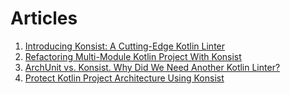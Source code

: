 # Articles

1. [Introducing Konsist: A Cutting-Edge Kotlin Linter](https://blog.kotlin-academy.com/introducing-konsist-a-cutting-edge-kotlin-linter-d3ab916a5461)
2. [Refactoring Multi-Module Kotlin Project With Konsist](https://medium.com/p/f0de0de59a3d)
3. [ArchUnit vs. Konsist. Why Did We Need Another Kotlin Linter?](https://proandroiddev.com/archunit-vs-konsist-why-did-we-need-another-linter-972c4ff2622d)
4. [Protect Kotlin Project Architecture Using Konsist](https://medium.com/p/3bfbe1ad0eea)

